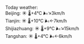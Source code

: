 Today weather:  
Beijing: ☀️ 🌡️+4°C 🌬️↘3km/h  
Tianjin: ☀️ 🌡️+10°C 🌬️←7km/h  
Shijiazhuang: ☀️ 🌡️+9°C 🌬️↘15km/h  
Tangshan: ☀️ 🌡️+4°C 🌬️←6km/h  

